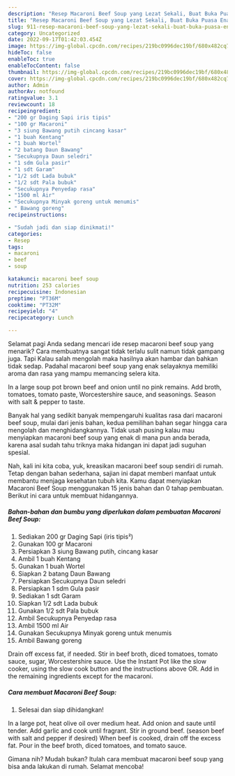 ```yaml
---
description: "Resep Macaroni Beef Soup yang Lezat Sekali, Buat Buka Puasa Enak Banget"
title: "Resep Macaroni Beef Soup yang Lezat Sekali, Buat Buka Puasa Enak Banget"
slug: 911-resep-macaroni-beef-soup-yang-lezat-sekali-buat-buka-puasa-enak-banget
category: Uncategorized
date: 2022-09-17T01:42:03.454Z
image: https://img-global.cpcdn.com/recipes/219bc0996dec19bf/680x482cq70/macaroni-beef-soup-foto-resep-utama.jpg
hideToc: false
enableToc: true
enableTocContent: false
thumbnail: https://img-global.cpcdn.com/recipes/219bc0996dec19bf/680x482cq70/macaroni-beef-soup-foto-resep-utama.jpg
cover: https://img-global.cpcdn.com/recipes/219bc0996dec19bf/680x482cq70/macaroni-beef-soup-foto-resep-utama.jpg
author: Admin
authorAv: notfound
ratingvalue: 3.1
reviewcount: 18
recipeingredient:
- "200 gr Daging Sapi iris tipis"
- "100 gr Macaroni"
- "3 siung Bawang putih cincang kasar"
- "1 buah Kentang"
- "1 buah Wortel"
- "2 batang Daun Bawang"
- "Secukupnya Daun seledri"
- "1 sdm Gula pasir"
- "1 sdt Garam"
- "1/2 sdt Lada bubuk"
- "1/2 sdt Pala bubuk"
- "Secukupnya Penyedap rasa"
- "1500 ml Air"
- "Secukupnya Minyak goreng untuk menumis"
- " Bawang goreng"
recipeinstructions:

- "Sudah jadi dan siap dinikmati!"
categories:
- Resep
tags:
- macaroni
- beef
- soup

katakunci: macaroni beef soup 
nutrition: 253 calories
recipecuisine: Indonesian
preptime: "PT36M"
cooktime: "PT32M"
recipeyield: "4"
recipecategory: Lunch

---
```



Selamat pagi Anda sedang mencari ide resep macaroni beef soup yang menarik? Cara membuatnya sangat tidak terlalu sulit namun tidak gampang juga. Tapi Kalau salah mengolah maka hasilnya akan hambar dan bahkan tidak sedap. Padahal macaroni beef soup yang enak selayaknya memiliki aroma dan rasa yang mampu memancing selera kita.


In a large soup pot brown beef and onion until no pink remains. Add broth, tomatoes, tomato paste, Worcestershire sauce, and seasonings. Season with salt &amp; pepper to taste.

Banyak hal yang sedikit banyak mempengaruhi kualitas rasa dari macaroni beef soup, mulai dari jenis bahan, kedua pemilihan bahan segar hingga cara mengolah dan menghidangkannya. Tidak usah pusing kalau mau menyiapkan macaroni beef soup yang enak di mana pun anda berada, karena asal sudah tahu triknya maka hidangan ini dapat jadi suguhan spesial.


Nah, kali ini kita coba, yuk, kreasikan macaroni beef soup sendiri di rumah. Tetap dengan bahan sederhana, sajian ini dapat memberi manfaat untuk membantu menjaga kesehatan tubuh kita. Kamu dapat menyiapkan Macaroni Beef Soup menggunakan 15 jenis bahan dan 0 tahap pembuatan. Berikut ini cara untuk membuat hidangannya.

<!--inarticleads1-->

##### Bahan-bahan dan bumbu yang diperlukan dalam pembuatan Macaroni Beef Soup:

1. Sediakan 200 gr Daging Sapi (iris tipis²)
1. Gunakan 100 gr Macaroni
1. Persiapkan 3 siung Bawang putih, cincang kasar
1. Ambil 1 buah Kentang
1. Gunakan 1 buah Wortel
1. Siapkan 2 batang Daun Bawang
1. Persiapkan Secukupnya Daun seledri
1. Persiapkan 1 sdm Gula pasir
1. Sediakan 1 sdt Garam
1. Siapkan 1/2 sdt Lada bubuk
1. Gunakan 1/2 sdt Pala bubuk
1. Ambil Secukupnya Penyedap rasa
1. Ambil 1500 ml Air
1. Gunakan Secukupnya Minyak goreng untuk menumis
1. Ambil  Bawang goreng


Drain off excess fat, if needed. Stir in beef broth, diced tomatoes, tomato sauce, sugar, Worcestershire sauce. Use the Instant Pot like the slow cooker, using the slow cook button and the instructions above OR. Add in the remaining ingredients except for the macaroni. 

<!--inarticleads2-->

##### Cara membuat Macaroni Beef Soup:


1. Selesai dan siap dihidangkan!

In a large pot, heat olive oil over medium heat. Add onion and saute until tender. Add garlic and cook until fragrant. Stir in ground beef. (season beef with salt and pepper if desired) When beef is cooked, drain off the excess fat. Pour in the beef broth, diced tomatoes, and tomato sauce. 

Gimana nih? Mudah bukan? Itulah cara membuat macaroni beef soup yang bisa anda lakukan di rumah. Selamat mencoba!
